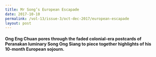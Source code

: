```yaml
---
title: Mr Song’s European Escapade
date: 2017-10-10
permalink: /vol-13/issue-3/oct-dec-2017/european-escapade
layout: post
---
```

#### **Ong Eng Chuan** pores through the faded colonial-era postcards of Peranakan luminary Song Ong Siang to piece together highlights of his 10-month European sojourn.